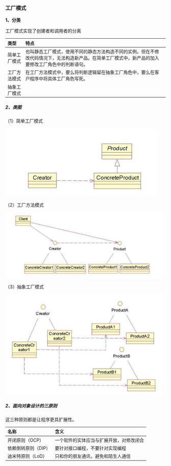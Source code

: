 ### 工厂模式

**1、分类**

工厂模式实现了创建者和调用者的分离

| 类型 | 特点 |
| :--- | :--- |
| 简单工厂模式 | 也叫静态工厂模式，使用不同的静态方法构造不同的实例。但在不修改代码情况下，无法构造新产品。在简单工厂模式中，新产品的加入要修改工厂角色中的判断语句。 |
| 工厂方法模式 | 在工厂方法模式中，要么将判断逻辑留在抽象工厂角色中，要么在客户程序中将具体工厂角色写死。 |
| 抽象工厂模式 |  |

##### 2、类图

（1）简单工厂模式

![](/assets/简单工厂模式类图.png)

（2）工厂方法模式

![](/assets/工厂方法模式类图.png)

（3）抽象工厂模式

![](/assets/抽象工厂模式.png)

##### 2、面向对象设计的三原则

这三种原则都是让程序更具扩展性。

| 名称 | 含义 |
| :--- | :--- |
| 开闭原则（OCP） | 一个软件的实体应当与扩展开放，对修改闭合 |
| 依赖倒转原则（DIP） | 要针对接口编程，不要针对实现编程 |
| 迪米特原则（LoD） | 只和你的朋友通讯，避免和陌生人通信 |

##### 



